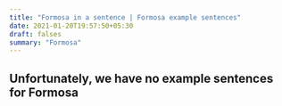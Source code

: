 ```yaml
---
title: "Formosa in a sentence | Formosa example sentences"
date: 2021-01-20T19:57:50+05:30
draft: falses
summary: "Formosa"
---
```

## Unfortunately, we have no example sentences for Formosa                 
